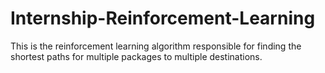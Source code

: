 # Internship-Reinforcement-Learning
This is the reinforcement learning algorithm responsible for finding the shortest paths for multiple packages to multiple destinations. 

